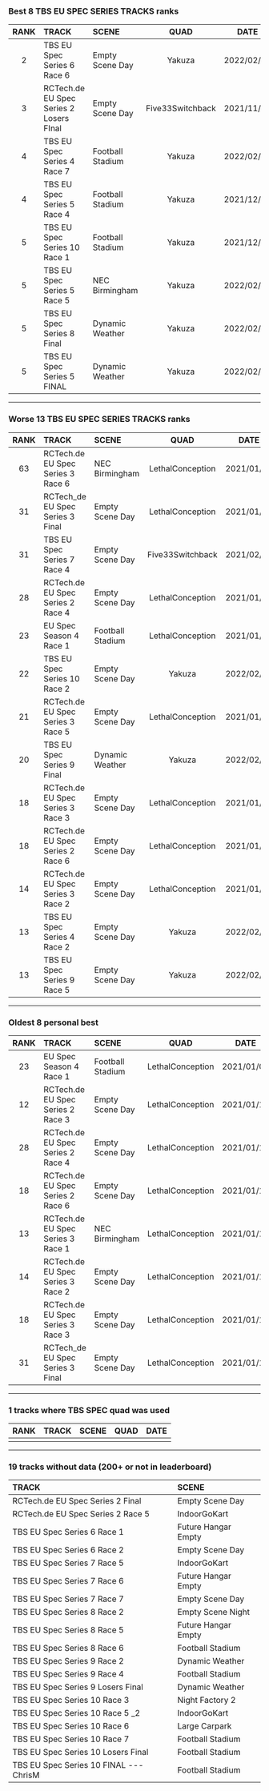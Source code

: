 ### Best 8 TBS EU SPEC SERIES TRACKS ranks
|RANK|TRACK|SCENE|QUAD|DATE|
|:---:|:---|:---|:---:|:---:|
|2|TBS EU Spec Series 6 Race 6|Empty Scene Day|Yakuza|2022/02/19|
|3|RCTech.de EU Spec Series 2 Losers FInal|Empty Scene Day|Five33Switchback|2021/11/16|
|4|TBS EU Spec Series 4 Race 7|Football Stadium|Yakuza|2022/02/14|
|4|TBS EU Spec Series 5 Race 4|Football Stadium|Yakuza|2021/12/18|
|5|TBS EU Spec Series 10 Race 1|Football Stadium|Yakuza|2021/12/06|
|5|TBS EU Spec Series 5 Race 5|NEC Birmingham|Yakuza|2022/02/16|
|5|TBS EU Spec Series 8 Final|Dynamic Weather|Yakuza|2022/02/22|
|5|TBS EU Spec Series 5 FINAL|Dynamic Weather|Yakuza|2022/02/14|
---
### Worse 13 TBS EU SPEC SERIES TRACKS ranks
|RANK|TRACK|SCENE|QUAD|DATE|
|:---:|:---|:---|:---:|:---:|
|63|RCTech.de EU Spec Series 3 Race 6|NEC Birmingham|LethalConception|2021/01/17|
|31|RCTech_de EU Spec Series 3 Final|Empty Scene Day|LethalConception|2021/01/17|
|31|TBS EU Spec Series 7 Race 4|Empty Scene Day|Five33Switchback|2021/02/07|
|28|RCTech.de EU Spec Series 2 Race 4|Empty Scene Day|LethalConception|2021/01/15|
|23|EU Spec Season 4 Race 1|Football Stadium|LethalConception|2021/01/07|
|22|TBS EU Spec Series 10 Race 2|Empty Scene Day|Yakuza|2022/02/15|
|21|RCTech.de EU Spec Series 3 Race 5|Empty Scene Day|LethalConception|2021/01/17|
|20|TBS EU Spec Series 9 Final|Dynamic Weather|Yakuza|2022/02/23|
|18|RCTech.de EU Spec Series 3 Race 3|Empty Scene Day|LethalConception|2021/01/16|
|18|RCTech.de EU Spec Series 2 Race 6|Empty Scene Day|LethalConception|2021/01/15|
|14|RCTech.de EU Spec Series 3 Race 2|Empty Scene Day|LethalConception|2021/01/16|
|13|TBS EU Spec Series 4 Race 2|Empty Scene Day|Yakuza|2022/02/14|
|13|TBS EU Spec Series 9 Race 5|Empty Scene Day|Yakuza|2022/02/26|
---
### Oldest 8 personal best
|RANK|TRACK|SCENE|QUAD|DATE|
|:---:|:---|:---|:---:|:---:|
|23|EU Spec Season 4 Race 1|Football Stadium|LethalConception|2021/01/07|
|12|RCTech.de EU Spec Series 2 Race 3|Empty Scene Day|LethalConception|2021/01/15|
|28|RCTech.de EU Spec Series 2 Race 4|Empty Scene Day|LethalConception|2021/01/15|
|18|RCTech.de EU Spec Series 2 Race 6|Empty Scene Day|LethalConception|2021/01/15|
|13|RCTech.de EU Spec Series 3 Race 1|NEC Birmingham|LethalConception|2021/01/16|
|14|RCTech.de EU Spec Series 3 Race 2|Empty Scene Day|LethalConception|2021/01/16|
|18|RCTech.de EU Spec Series 3 Race 3|Empty Scene Day|LethalConception|2021/01/16|
|31|RCTech_de EU Spec Series 3 Final|Empty Scene Day|LethalConception|2021/01/17|
---
### 1 tracks where TBS SPEC quad was used
|RANK|TRACK|SCENE|QUAD|DATE|
|:---:|:---|:---|:---:|:---:|
||||||
---
### 19 tracks without data (200+ or not in leaderboard)
|TRACK|SCENE|
|:---|:---|
|RCTech.de EU Spec Series 2 Final|Empty Scene Day|
|RCTech.de EU Spec Series 2 Race 5|IndoorGoKart|
|TBS EU Spec Series 6 Race 1|Future Hangar Empty|
|TBS EU Spec Series 6 Race 2|Empty Scene Day|
|TBS EU Spec Series 7 Race 5|IndoorGoKart|
|TBS EU Spec Series 7 Race 6|Future Hangar Empty|
|TBS EU Spec Series 7 Race 7|Empty Scene Day|
|TBS EU Spec Series 8 Race 2|Empty Scene Night|
|TBS EU Spec Series 8 Race 5|Future Hangar Empty|
|TBS EU Spec Series 8 Race 6|Football Stadium|
|TBS EU Spec Series 9 Race 2|Dynamic Weather|
|TBS EU Spec Series 9 Race 4|Football Stadium|
|TBS EU Spec Series 9 Losers Final|Dynamic Weather|
|TBS EU Spec Series 10 Race 3|Night Factory 2|
|TBS EU Spec Series 10 Race 5 _2|IndoorGoKart|
|TBS EU Spec Series 10 Race 6|Large Carpark|
|TBS EU Spec Series 10 Race 7|Football Stadium|
|TBS EU Spec Series 10 Losers Final|Football Stadium|
|TBS EU Spec Series 10 FINAL --- ChrisM|Football Stadium|
